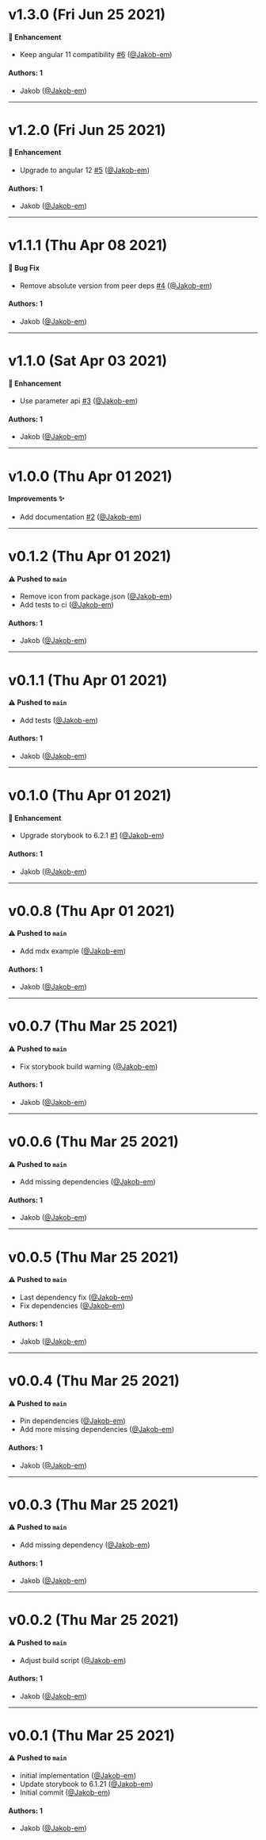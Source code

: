 # v1.3.0 (Fri Jun 25 2021)

#### 🚀 Enhancement

- Keep angular 11 compatibility [#6](https://github.com/Jakob-em/storybook-addon-angular-router/pull/6) ([@Jakob-em](https://github.com/Jakob-em))

#### Authors: 1

- Jakob ([@Jakob-em](https://github.com/Jakob-em))

---

# v1.2.0 (Fri Jun 25 2021)

#### 🚀 Enhancement

- Upgrade to angular 12 [#5](https://github.com/Jakob-em/storybook-addon-angular-router/pull/5) ([@Jakob-em](https://github.com/Jakob-em))

#### Authors: 1

- Jakob ([@Jakob-em](https://github.com/Jakob-em))

---

# v1.1.1 (Thu Apr 08 2021)

#### 🐛 Bug Fix

- Remove absolute version from peer deps [#4](https://github.com/Jakob-em/storybook-addon-angular-router/pull/4) ([@Jakob-em](https://github.com/Jakob-em))

#### Authors: 1

- Jakob ([@Jakob-em](https://github.com/Jakob-em))

---

# v1.1.0 (Sat Apr 03 2021)

#### 🚀 Enhancement

- Use parameter api [#3](https://github.com/Jakob-em/storybook-addon-angular-router/pull/3) ([@Jakob-em](https://github.com/Jakob-em))

#### Authors: 1

- Jakob ([@Jakob-em](https://github.com/Jakob-em))

---

# v1.0.0 (Thu Apr 01 2021)

#### Improvements ✨

- Add documentation [#2](https://github.com/Jakob-em/storybook-addon-angular-router/pull/2) ([@Jakob-em](https://github.com/Jakob-em))

---

# v0.1.2 (Thu Apr 01 2021)

#### ⚠️ Pushed to `main`

- Remove icon from package.json ([@Jakob-em](https://github.com/Jakob-em))
- Add tests to ci ([@Jakob-em](https://github.com/Jakob-em))

#### Authors: 1

- Jakob ([@Jakob-em](https://github.com/Jakob-em))

---

# v0.1.1 (Thu Apr 01 2021)

#### ⚠️ Pushed to `main`

- Add tests ([@Jakob-em](https://github.com/Jakob-em))

#### Authors: 1

- Jakob ([@Jakob-em](https://github.com/Jakob-em))

---

# v0.1.0 (Thu Apr 01 2021)

#### 🚀 Enhancement

- Upgrade storybook to 6.2.1 [#1](https://github.com/Jakob-em/storybook-addon-angular-router/pull/1) ([@Jakob-em](https://github.com/Jakob-em))

#### Authors: 1

- Jakob ([@Jakob-em](https://github.com/Jakob-em))

---

# v0.0.8 (Thu Apr 01 2021)

#### ⚠️ Pushed to `main`

- Add mdx example ([@Jakob-em](https://github.com/Jakob-em))

#### Authors: 1

- Jakob ([@Jakob-em](https://github.com/Jakob-em))

---

# v0.0.7 (Thu Mar 25 2021)

#### ⚠️ Pushed to `main`

- Fix storybook build warning ([@Jakob-em](https://github.com/Jakob-em))

#### Authors: 1

- Jakob ([@Jakob-em](https://github.com/Jakob-em))

---

# v0.0.6 (Thu Mar 25 2021)

#### ⚠️ Pushed to `main`

- Add missing dependencies ([@Jakob-em](https://github.com/Jakob-em))

#### Authors: 1

- Jakob ([@Jakob-em](https://github.com/Jakob-em))

---

# v0.0.5 (Thu Mar 25 2021)

#### ⚠️ Pushed to `main`

- Last dependency fix ([@Jakob-em](https://github.com/Jakob-em))
- Fix dependencies ([@Jakob-em](https://github.com/Jakob-em))

#### Authors: 1

- Jakob ([@Jakob-em](https://github.com/Jakob-em))

---

# v0.0.4 (Thu Mar 25 2021)

#### ⚠️ Pushed to `main`

- Pin dependencies ([@Jakob-em](https://github.com/Jakob-em))
- Add more missing dependencies ([@Jakob-em](https://github.com/Jakob-em))

#### Authors: 1

- Jakob ([@Jakob-em](https://github.com/Jakob-em))

---

# v0.0.3 (Thu Mar 25 2021)

#### ⚠️ Pushed to `main`

- Add missing dependency ([@Jakob-em](https://github.com/Jakob-em))

#### Authors: 1

- Jakob ([@Jakob-em](https://github.com/Jakob-em))

---

# v0.0.2 (Thu Mar 25 2021)

#### ⚠️ Pushed to `main`

- Adjust build script ([@Jakob-em](https://github.com/Jakob-em))

#### Authors: 1

- Jakob ([@Jakob-em](https://github.com/Jakob-em))

---

# v0.0.1 (Thu Mar 25 2021)

#### ⚠️ Pushed to `main`

- initial implementation ([@Jakob-em](https://github.com/Jakob-em))
- Update storybook to 6.1.21 ([@Jakob-em](https://github.com/Jakob-em))
- Initial commit ([@Jakob-em](https://github.com/Jakob-em))

#### Authors: 1

- Jakob ([@Jakob-em](https://github.com/Jakob-em))
